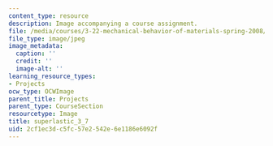 ```yaml
---
content_type: resource
description: Image accompanying a course assignment.
file: /media/courses/3-22-mechanical-behavior-of-materials-spring-2008/2cf1ec3dc5fc57e2542e6e1186e6092f_superlastic_3_7.jpg
file_type: image/jpeg
image_metadata:
  caption: ''
  credit: ''
  image-alt: ''
learning_resource_types:
- Projects
ocw_type: OCWImage
parent_title: Projects
parent_type: CourseSection
resourcetype: Image
title: superlastic_3_7
uid: 2cf1ec3d-c5fc-57e2-542e-6e1186e6092f
---
```

